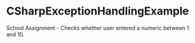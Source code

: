 # CSharpExceptionHandlingExample
School Assignment - Checks whether user entered a numeric between 1 and 10.
